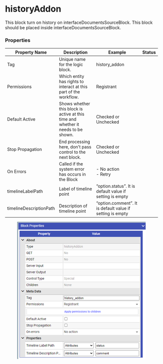 # historyAddon

This block turn on history on interfaceDocumentsSourceBlock. This block should be placed inside interfaceDocumentsSourceBlock.

### Properties

| Property Name           | Description                                                                       | Example                                                   | Status |
| ----------------------- | --------------------------------------------------------------------------------- | --------------------------------------------------------- | ------ |
| Tag                     | Unique name for the logic block.                                                  | history\_addon                                            |        |
| Permissions             | Which entity has rights to interact at this part of the workflow.                 | Registrant                                                |        |
| Default Active          | Shows whether this block is active at this time and whether it needs to be shown. | Checked or Unchecked                                      |        |
| Stop Propagation        | End processing here, don't pass control to the next block.                        | Checked or Unchecked                                      |        |
| On Errors               | Called if the system error has occurs in the Block                                | <p>- No action<br>- Retry</p>                             |        |
| timelineLabelPath       | Label of timeline point                                                           | “option.status”. It is default value if setting is empty  |        |
| timelineDescriptionPath | Description of timeline point                                                     | “option.comment”. It is default value if setting is empty |        |

<figure><img src="../../../../.gitbook/assets/image (9) (4) (1).png" alt=""><figcaption></figcaption></figure>
